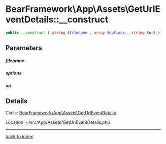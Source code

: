 # BearFramework\App\Assets\GetUrlEventDetails::__construct

```php
public __construct ( string $filename , array $options , string $url )
```

## Parameters

##### filename

##### options

##### url

## Details

Class: [BearFramework\App\Assets\GetUrlEventDetails](bearframework.app.assets.geturleventdetails.class.md)

Location: ~/src/App/Assets/GetUrlEventDetails.php

---

[back to index](index.md)

